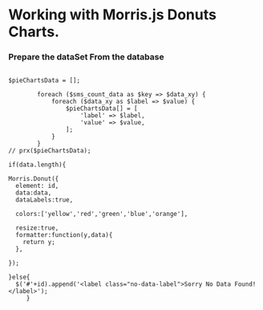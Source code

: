 # Working with Morris.js Donuts Charts.

### Prepare the dataSet From the database ###

```

$pieChartsData = [];

		foreach ($sms_count_data as $key => $data_xy) {
			foreach ($data_xy as $label => $value) {
				$pieChartsData[] = [
					'label' => $label,
					'value' => $value,
				];
			}
		}
// prx($pieChartsData);

```


```
if(data.length){

Morris.Donut({
  element: id,
  data:data,
  dataLabels:true,

  colors:['yellow','red','green','blue','orange'],

  resize:true,
  formatter:function(y,data){
    return y;
  },

});

}else{
  $('#'+id).append('<label class="no-data-label">Sorry No Data Found!</label>');
     }
 
 ```
  
